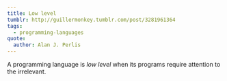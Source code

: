 ```yaml
---
title: Low level
tumblr: http://guillermonkey.tumblr.com/post/3281961364
tags:
  - programming-languages
quote:
  author: Alan J. Perlis
---
```


A programming language is *low level* when its programs require attention to the irrelevant.

